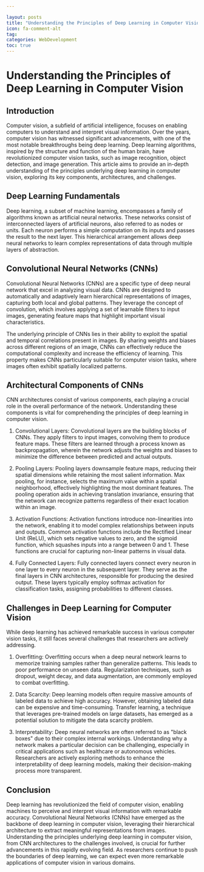 ```yaml
---

layout: posts
title: "Understanding the Principles of Deep Learning in Computer Vision"
icon: fa-comment-alt
tag:      
categories: WebDevelopment
toc: true
---
```




# Understanding the Principles of Deep Learning in Computer Vision

## Introduction

Computer vision, a subfield of artificial intelligence, focuses on enabling computers to understand and interpret visual information. Over the years, computer vision has witnessed significant advancements, with one of the most notable breakthroughs being deep learning. Deep learning algorithms, inspired by the structure and function of the human brain, have revolutionized computer vision tasks, such as image recognition, object detection, and image generation. This article aims to provide an in-depth understanding of the principles underlying deep learning in computer vision, exploring its key components, architectures, and challenges.

## Deep Learning Fundamentals

Deep learning, a subset of machine learning, encompasses a family of algorithms known as artificial neural networks. These networks consist of interconnected layers of artificial neurons, also referred to as nodes or units. Each neuron performs a simple computation on its inputs and passes the result to the next layer. This hierarchical arrangement allows deep neural networks to learn complex representations of data through multiple layers of abstraction.

## Convolutional Neural Networks (CNNs)

Convolutional Neural Networks (CNNs) are a specific type of deep neural network that excel in analyzing visual data. CNNs are designed to automatically and adaptively learn hierarchical representations of images, capturing both local and global patterns. They leverage the concept of convolution, which involves applying a set of learnable filters to input images, generating feature maps that highlight important visual characteristics.

The underlying principle of CNNs lies in their ability to exploit the spatial and temporal correlations present in images. By sharing weights and biases across different regions of an image, CNNs can effectively reduce the computational complexity and increase the efficiency of learning. This property makes CNNs particularly suitable for computer vision tasks, where images often exhibit spatially localized patterns.

## Architectural Components of CNNs

CNN architectures consist of various components, each playing a crucial role in the overall performance of the network. Understanding these components is vital for comprehending the principles of deep learning in computer vision.

1. Convolutional Layers: Convolutional layers are the building blocks of CNNs. They apply filters to input images, convolving them to produce feature maps. These filters are learned through a process known as backpropagation, wherein the network adjusts the weights and biases to minimize the difference between predicted and actual outputs.

2. Pooling Layers: Pooling layers downsample feature maps, reducing their spatial dimensions while retaining the most salient information. Max pooling, for instance, selects the maximum value within a spatial neighborhood, effectively highlighting the most dominant features. The pooling operation aids in achieving translation invariance, ensuring that the network can recognize patterns regardless of their exact location within an image.

3. Activation Functions: Activation functions introduce non-linearities into the network, enabling it to model complex relationships between inputs and outputs. Common activation functions include the Rectified Linear Unit (ReLU), which sets negative values to zero, and the sigmoid function, which squashes inputs into a range between 0 and 1. These functions are crucial for capturing non-linear patterns in visual data.

4. Fully Connected Layers: Fully connected layers connect every neuron in one layer to every neuron in the subsequent layer. They serve as the final layers in CNN architectures, responsible for producing the desired output. These layers typically employ softmax activation for classification tasks, assigning probabilities to different classes.

## Challenges in Deep Learning for Computer Vision

While deep learning has achieved remarkable success in various computer vision tasks, it still faces several challenges that researchers are actively addressing.

1. Overfitting: Overfitting occurs when a deep neural network learns to memorize training samples rather than generalize patterns. This leads to poor performance on unseen data. Regularization techniques, such as dropout, weight decay, and data augmentation, are commonly employed to combat overfitting.

2. Data Scarcity: Deep learning models often require massive amounts of labeled data to achieve high accuracy. However, obtaining labeled data can be expensive and time-consuming. Transfer learning, a technique that leverages pre-trained models on large datasets, has emerged as a potential solution to mitigate the data scarcity problem.

3. Interpretability: Deep neural networks are often referred to as "black boxes" due to their complex internal workings. Understanding why a network makes a particular decision can be challenging, especially in critical applications such as healthcare or autonomous vehicles. Researchers are actively exploring methods to enhance the interpretability of deep learning models, making their decision-making process more transparent.

## Conclusion

Deep learning has revolutionized the field of computer vision, enabling machines to perceive and interpret visual information with remarkable accuracy. Convolutional Neural Networks (CNNs) have emerged as the backbone of deep learning in computer vision, leveraging their hierarchical architecture to extract meaningful representations from images. Understanding the principles underlying deep learning in computer vision, from CNN architectures to the challenges involved, is crucial for further advancements in this rapidly evolving field. As researchers continue to push the boundaries of deep learning, we can expect even more remarkable applications of computer vision in various domains.